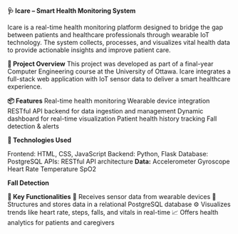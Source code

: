 **🩺 Icare – Smart Health Monitoring System**

Icare is a real-time health monitoring platform designed to bridge the gap between patients and healthcare professionals through wearable IoT technology. The system collects, processes, and visualizes vital health data to provide actionable insights and improve patient care.

**🚀 Project Overview**
This project was developed as part of a final-year Computer Engineering course at the University of Ottawa. Icare integrates a full-stack web application with IoT sensor data to deliver a smart healthcare experience.

**📦 Features**
Real-time health monitoring
Wearable device integration
RESTful API backend for data ingestion and management
Dynamic dashboard for real-time visualization
Patient health history tracking
Fall detection & alerts

**🔧 Technologies Used**

Frontend: HTML, CSS, JavaScript
Backend: Python, Flask
Database: PostgreSQL
APIs: RESTful API architecture
**Data:**
Accelerometer
Gyroscope
Heart Rate
Temperature
SpO2

**Fall Detection**

**🧠 Key Functionalities**
📡 Receives sensor data from wearable devices
🧾 Structures and stores data in a relational PostgreSQL database
⚙️ Visualizes trends like heart rate, steps, falls, and vitals in real-time
📈 Offers health analytics for patients and caregivers
